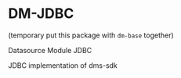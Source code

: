 # DM-JDBC

(temporary put this package with `dm-base` together)

Datasource Module JDBC

JDBC implementation of dms-sdk